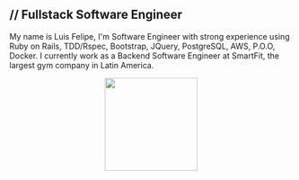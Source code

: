 ## // Fullstack Software Engineer

<p>
My name is Luis Felipe, I'm Software Engineer with strong experience using Ruby on Rails, TDD/Rspec, Bootstrap, JQuery, PostgreSQL, AWS, P.O.O, Docker.
I currently work as a Backend Software Engineer at SmartFit, the largest gym company in Latin America.</p>

<p align="center">
<img height="165em" src="https://github-readme-stats.vercel.app/api/top-langs/?username=luisfelipedev27&hide=TeX&layout=compact&theme=aura&hide_border=true"/>
</p>

